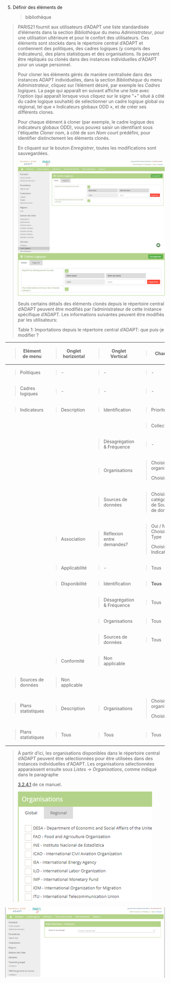 5.  <span id="bookmark58" class="anchor"></span>Définir des éléments de
    > bibliothèque

> PARIS21 fournit aux utilisateurs d’ADAPT une liste standardisée
> d’éléments dans la section *Bibliothèque* du menu *Administrateur*,
> pour une utilisation ultérieure et pour le confort des utilisateurs.
> Ces éléments sont stockés dans le répertoire central d’ADAPT et
> contiennent des politiques, des cadres logiques (y compris des
> indicateurs), des plans statistiques et des organisations. Ils peuvent
> être répliqués ou clonés dans des instances individuelles d'ADAPT pour
> un usage personnel.
>
> Pour cloner les éléments gérés de manière centralisée dans des
> instances ADAPT individuelles, dans la section *Bibliothèque* du menu
> *Administrateur*, cliquez sur l’élément désiré, par exemple les
> *Cadres logiques*. La page qui apparaît en suivant affiche une liste
> avec l'option (qui apparaît lorsque vous cliquez sur le signe "+"
> situé à côté du cadre logique souhaité) de sélectionner un cadre
> logique global ou régional, tel que « Indicateurs globaux ODD », et de
> créer ses différents clones.
>
> Pour chaque élément à cloner (par exemple, le cadre logique des
> indicateurs globaux ODD), vous pouvez saisir un identifiant sous
> l'étiquette *Cloner nom*, à côté de son *Nom court* prédéfini, pour
> identifier distinctement les éléments clonés.
>
> En cliquant sur le bouton *Enregistrer*, toutes les modifications sont
> sauvegardées.
>
> ![](ADAPTmedia_fr\media\image36.jpeg)![](ADAPTmedia_fr\media\image37.png)
>
> Seuls certains détails des éléments clonés depuis le répertoire
> central d’ADAPT peuvent être modifiés par l’administrateur de cette
> instance spécifique d’ADAPT. Les informations suivantes peuvent être
> modifiés par les utilisateurs:
>
> <span id="_bookmark60" class="anchor"></span>Table 1: Importations
> depuis le répertoire central d’ADAPT: que puis-je modifier ?

<table>
<thead>
<tr class="header">
<th><blockquote>
<p><strong>Elément de menu</strong></p>
</blockquote></th>
<th><blockquote>
<p><strong>Onglet horizontal</strong></p>
</blockquote></th>
<th><blockquote>
<p><strong>Onglet Vertical</strong></p>
</blockquote></th>
<th><blockquote>
<p><strong>Champs</strong></p>
</blockquote></th>
</tr>
</thead>
<tbody>
<tr class="odd">
<td><blockquote>
<p>Politiques</p>
</blockquote></td>
<td><blockquote>
<p>-</p>
</blockquote></td>
<td><blockquote>
<p>-</p>
</blockquote></td>
<td><blockquote>
<p>-</p>
</blockquote></td>
</tr>
<tr class="even">
<td><blockquote>
<p>Cadres logiques</p>
</blockquote></td>
<td><blockquote>
<p>-</p>
</blockquote></td>
<td><blockquote>
<p>-</p>
</blockquote></td>
<td><blockquote>
<p>-</p>
</blockquote></td>
</tr>
<tr class="odd">
<td><blockquote>
<p>Indicateurs</p>
</blockquote></td>
<td><blockquote>
<p>Description</p>
</blockquote></td>
<td><blockquote>
<p>Identification</p>
</blockquote></td>
<td><blockquote>
<p>Priorité</p>
</blockquote></td>
</tr>
<tr class="even">
<td></td>
<td></td>
<td></td>
<td><blockquote>
<p>Collection</p>
</blockquote></td>
</tr>
<tr class="odd">
<td></td>
<td></td>
<td><blockquote>
<p>Désagrégation &amp; Fréquence</p>
</blockquote></td>
<td><blockquote>
<p>-</p>
</blockquote></td>
</tr>
<tr class="even">
<td></td>
<td></td>
<td><blockquote>
<p>Organisations</p>
</blockquote></td>
<td><blockquote>
<p>Choisir organisation</p>
<p>Choisir rôle</p>
</blockquote></td>
</tr>
<tr class="odd">
<td></td>
<td></td>
<td><blockquote>
<p>Sources de données</p>
</blockquote></td>
<td><blockquote>
<p>Choisir catégorie de Sources de données</p>
</blockquote></td>
</tr>
<tr class="even">
<td></td>
<td><blockquote>
<p>Association</p>
</blockquote></td>
<td><blockquote>
<p>Réflexion entre demandes?</p>
</blockquote></td>
<td><blockquote>
<p>Oui / Non Choisir Type</p>
<p>Choisir Indicateur</p>
</blockquote></td>
</tr>
<tr class="odd">
<td></td>
<td><blockquote>
<p>Applicabilité</p>
</blockquote></td>
<td><blockquote>
<p>-</p>
</blockquote></td>
<td><blockquote>
<p>Tous</p>
</blockquote></td>
</tr>
<tr class="even">
<td></td>
<td><blockquote>
<p>Disponibilité</p>
</blockquote></td>
<td><blockquote>
<p>Identification</p>
</blockquote></td>
<td><blockquote>
<p><strong>Tous</strong></p>
</blockquote></td>
</tr>
<tr class="odd">
<td></td>
<td></td>
<td><blockquote>
<p>Désagrégation &amp; Fréquence</p>
</blockquote></td>
<td><blockquote>
<p>Tous</p>
</blockquote></td>
</tr>
<tr class="even">
<td></td>
<td></td>
<td><blockquote>
<p>Organisations</p>
</blockquote></td>
<td><blockquote>
<p>Tous</p>
</blockquote></td>
</tr>
<tr class="odd">
<td></td>
<td></td>
<td><blockquote>
<p>Sources de données</p>
</blockquote></td>
<td><blockquote>
<p>Tous</p>
</blockquote></td>
</tr>
<tr class="even">
<td></td>
<td><blockquote>
<p>Conformité</p>
</blockquote></td>
<td><blockquote>
<p>Non applicable</p>
</blockquote></td>
<td></td>
</tr>
<tr class="odd">
<td><blockquote>
<p>Sources de données</p>
</blockquote></td>
<td><blockquote>
<p>Non applicable</p>
</blockquote></td>
<td></td>
<td></td>
</tr>
<tr class="even">
<td><blockquote>
<p>Plans statistiques</p>
</blockquote></td>
<td><blockquote>
<p>Description</p>
</blockquote></td>
<td><blockquote>
<p>Organisations</p>
</blockquote></td>
<td><blockquote>
<p>Choisir organisation</p>
<p>Choisir rôle</p>
</blockquote></td>
</tr>
<tr class="odd">
<td><blockquote>
<p>Plans statistiques</p>
</blockquote></td>
<td><blockquote>
<p>Tous</p>
</blockquote></td>
<td><blockquote>
<p>Tous</p>
</blockquote></td>
<td><blockquote>
<p>Tous</p>
</blockquote></td>
</tr>
</tbody>
</table>

> À partir d’ici, les organisations disponibles dans le répertoire
> central d’ADAPT peuvent être sélectionnées pour être utilisées dans
> des instances individuelles d'ADAPT. Les organisations sélectionnées
> apparaissent ensuite sous *Listes* -&gt; *Organisations*, comme
> indiqué dans le paragraphe
>
> [<u>3.2.4.1</u>](#_bookmark37) de ce manuel.
>
> ![](ADAPTmedia_fr\media\image38.png)

![](ADAPTmedia_fr\media\image39.png)
